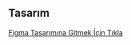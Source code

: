 ## Tasarım

[Figma Tasarımına Gitmek İçin Tıkla](https://www.figma.com/file/https://www.figma.com/proto/T8xvWAeQszsuBwheO04auV/efe?node-id=1-2&t=TN2YxoCZ1E4J6PF4-0&scaling=min-zoom&content-scaling=fixed&page-id=0%3A1&starting-point-node-id=1%3A2)
